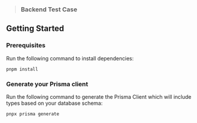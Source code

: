 

> ### Backend Test Case

## Getting Started

### Prerequisites

Run the following command to install dependencies:

```shell
pnpm install
```

### Generate your Prisma client

Run the following command to generate the Prisma Client which will include types based on your database schema:

```shell
pnpx prisma generate
```
